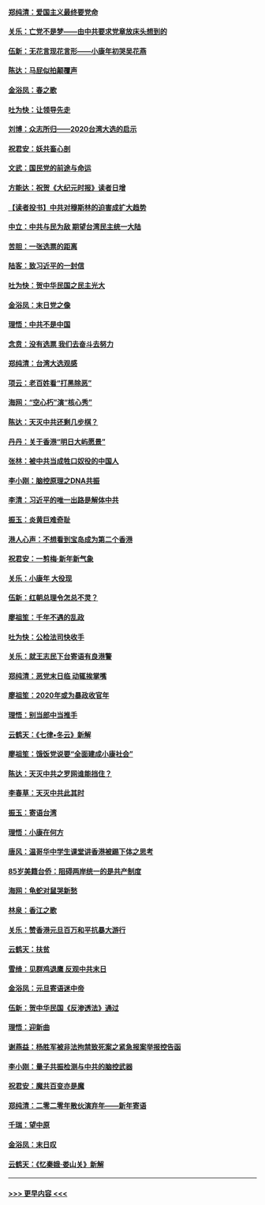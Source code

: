 #### [郑纯清：爱国主义最终要党命](../pages/nsc993/n11802197.md?t=01181955) 
#### [关乐：亡党不是梦——由中共要求党章放床头想到的](../pages/nsc993/n11802156.md?t=01181955) 
#### [伍新：无花言现花言形——小康年初哭吴花燕](../pages/nsc993/n11800044.md?t=01181955) 
#### [陈达：马屁似拍颠覆声](../pages/nsc993/n11800010.md?t=01181955) 
#### [金浴凤：春之歌](../pages/nsc993/n11797687.md?t=01181955) 
#### [吐为快：让领导先走](../pages/nsc993/n11797512.md?t=01181955) 
#### [刘博：众志所归——2020台湾大选的启示](../pages/nsc993/n11796878.md?t=01181955) 
#### [祝君安：妖共畜心剖](../pages/nsc993/n11794273.md?t=01181955) 
#### [文武：国民党的前途与命运](../pages/nsc993/n11794198.md?t=01181955) 
#### [方能达：祝贺《大纪元时报》读者日增](../pages/nsc993/n11793807.md?t=01181955) 
#### [【读者投书】中共对穆斯林的迫害成扩大趋势](../pages/nsc993/n11791371.md?t=01181955) 
#### [中立：中共与民为敌 期望台湾民主统一大陆](../pages/nsc993/n11790392.md?t=01181955) 
#### [苦胆：一张选票的距离](../pages/nsc993/n11788914.md?t=01181955) 
#### [陆客：致习近平的一封信](../pages/nsc993/n11788867.md?t=01181955) 
#### [吐为快：贺中华民国之民主光大](../pages/nsc993/n11788618.md?t=01181955) 
#### [金浴凤：末日党之像](../pages/nsc993/n11787475.md?t=01181955) 
#### [理悟：中共不是中国](../pages/nsc993/n11787463.md?t=01181955) 
#### [念贲：没有选票  我们去奋斗去努力](../pages/nsc993/n11787398.md?t=01181955) 
#### [郑纯清：台湾大选观感](../pages/nsc993/n11786210.md?t=01181955) 
#### [项云：老百姓看“打黑除恶”](../pages/nsc993/n11785398.md?t=01181955) 
#### [海网：“空心朽”演“核心秀”](../pages/nsc993/n11783874.md?t=01181955) 
#### [陈达：天灭中共还剩几步棋？](../pages/nsc993/n11783719.md?t=01181955) 
#### [丹丹：关于香港“明日大屿愿景”](../pages/nsc993/n11783273.md?t=01181955) 
#### [张林：被中共当成牲口奴役的中国人](../pages/nsc993/n11782397.md?t=01181955) 
#### [李小刚：脑控原理之DNA共振](../pages/nsc993/n11780962.md?t=01181955) 
#### [李清：习近平的唯一出路是解体中共](../pages/nsc993/n11780866.md?t=01181955) 
#### [振玉：炎黄巨难奇耻](../pages/nsc993/n11779632.md?t=01181955) 
#### [港人心声：不想看到宝岛成为第二个香港](../pages/nsc993/n11778817.md?t=01181955) 
#### [祝君安：一剪梅‧新年新气象](../pages/nsc993/n11776340.md?t=01181955) 
#### [关乐：小康年 大役现](../pages/nsc993/n11774213.md?t=01181955) 
#### [伍新：红朝总理令怎总不灵？](../pages/nsc993/n11770813.md?t=01181955) 
#### [廖祖笙：千年不遇的乱政](../pages/nsc993/n11770373.md?t=01181955) 
#### [吐为快：公检法司快收手](../pages/nsc993/n11770359.md?t=01181955) 
#### [关乐：就王志民下台寄语有良港警](../pages/nsc993/n11769903.md?t=01181955) 
#### [郑纯清：恶党末日临 动辄挨掌嘴](../pages/nsc993/n11769356.md?t=01181955) 
#### [廖祖笙：2020年或为暴政收官年](../pages/nsc993/n11768216.md?t=01181955) 
#### [理悟：别当郎中当推手](../pages/nsc993/n11768243.md?t=01181955) 
#### [云鹤天：《七律▪冬云》新解](../pages/nsc993/n11768204.md?t=01181955) 
#### [廖祖笙：饿饭党说要“全面建成小康社会”](../pages/nsc993/n11767482.md?t=01181955) 
#### [陈达：天灭中共之罗网谁能挡住？](../pages/nsc993/n11767465.md?t=01181955) 
#### [李春草：天灭中共此其时](../pages/nsc993/n11767452.md?t=01181955) 
#### [振玉：寄语台湾](../pages/nsc993/n11767432.md?t=01181955) 
#### [理悟：小康在何方](../pages/nsc993/n11767394.md?t=01181955) 
#### [唐风：温哥华中学生课堂讲香港被踢下体之思考](../pages/nsc993/n11766848.md?t=01181955) 
#### [85岁美籍台侨：阻碍两岸统一的是共产制度](../pages/nsc993/n11765043.md?t=01181955) 
#### [海网：龟蛇对鼠哭新愁](../pages/nsc993/n11764895.md?t=01181955) 
#### [林泉：香江之歌](../pages/nsc993/n11764415.md?t=01181955) 
#### [关乐：赞香港元旦百万和平抗暴大游行](../pages/nsc993/n11764382.md?t=01181955) 
#### [云鹤天：扶贫](../pages/nsc993/n11764245.md?t=01181955) 
#### [雪绮：见群鸡退鹰  反观中共末日](../pages/nsc993/n11762112.md?t=01181955) 
#### [金浴凤：元旦寄语迷中帝](../pages/nsc993/n11761788.md?t=01181955) 
#### [伍新：贺中华民国《反渗透法》通过](../pages/nsc993/n11761994.md?t=01181955) 
#### [理悟：迎新曲](../pages/nsc993/n11761152.md?t=01181955) 
#### [谢燕益：杨胜军被非法拘禁致死案之紧急报案举报控告函](../pages/nsc993/n11756134.md?t=01181955) 
#### [李小刚：量子共振检测与中共的脑控武器](../pages/nsc993/n11754518.md?t=01181955) 
#### [祝君安：魔共百变亦是魔](../pages/nsc993/n11754469.md?t=01181955) 
#### [郑纯清：二零二零年散伙演弃年——新年寄语](../pages/nsc993/n11754195.md?t=01181955) 
#### [千瑞：望中原](../pages/nsc993/n11754159.md?t=01181955) 
#### [金浴凤：末日叹](../pages/nsc993/n11752359.md?t=01181955) 
#### [云鹤天：《忆秦娥‧娄山关》新解](../pages/nsc993/n11752348.md?t=01181955) 

----
#### [ >>> 更早内容 <<< ](../indexes/nsc993-earlier.md)
